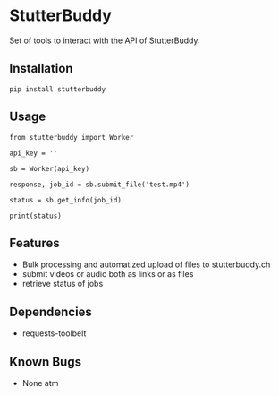 # StutterBuddy

Set of tools to interact with the API of StutterBuddy.

## Installation
```
pip install stutterbuddy
```

## Usage
```
from stutterbuddy import Worker

api_key = ''

sb = Worker(api_key)

response, job_id = sb.submit_file('test.mp4')

status = sb.get_info(job_id)

print(status)
```

## Features

* Bulk processing and automatized upload of files to stutterbuddy.ch
* submit videos or audio both as links or as files
* retrieve status of jobs

## Dependencies
* requests-toolbelt

## Known Bugs
* None atm